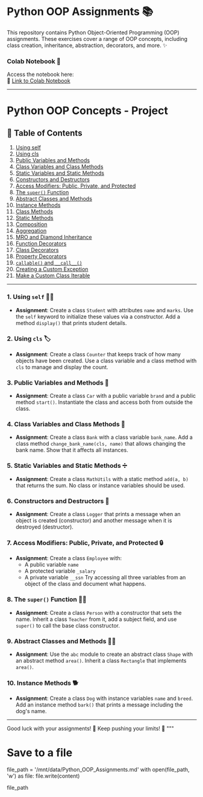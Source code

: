
# Python OOP Assignments 📚

This repository contains Python Object-Oriented Programming (OOP) assignments. These exercises cover a range of OOP concepts, including class creation, inheritance, abstraction, decorators, and more. ✨


### Colab Notebook 📓
Access the notebook here:  
🔗 [Link to Colab Notebook](https://colab.research.google.com/drive/1P_dH5oUycTXT5XFEuYYWKcBQFHHcL0OX?usp=sharing)

---

# Python OOP Concepts - Project

## 📜 Table of Contents
1. [Using self](#https://colab.research.google.com/drive/1P_dH5oUycTXT5XFEuYYWKcBQFHHcL0OX#scrollTo=lp1tvec-7fvT&line=4&uniqifier=1)
2. [Using cls](#https://colab.research.google.com/drive/1P_dH5oUycTXT5XFEuYYWKcBQFHHcL0OX#scrollTo=1bjqjxIv70F-&line=4&uniqifier=1)
3. [Public Variables and Methods](#https://colab.research.google.com/drive/1P_dH5oUycTXT5XFEuYYWKcBQFHHcL0OX#scrollTo=4xiyl1ke73ZH&line=3&uniqifier=1)
4. [Class Variables and Class Methods](#https://colab.research.google.com/drive/1P_dH5oUycTXT5XFEuYYWKcBQFHHcL0OX#scrollTo=kz1IW0W-77GW&line=3&uniqifier=1)
5. [Static Variables and Static Methods](#)
6. [Constructors and Destructors](#)
7. [Access Modifiers: Public, Private, and Protected](#)
8. [The `super()` Function](#)
9. [Abstract Classes and Methods](#)
10. [Instance Methods](#)
11. [Class Methods](#)
12. [Static Methods](#)
13. [Composition](#)
14. [Aggregation](#)
15. [MRO and Diamond Inheritance](#)
16. [Function Decorators](#)
17. [Class Decorators](#)
18. [Property Decorators](#)
19. [`callable()` and `__call__()`](#)
20. [Creating a Custom Exception](#)
21. [Make a Custom Class Iterable](#)

---


### 1. **Using `self`** 🧑‍💻  
- **Assignment**: Create a class `Student` with attributes `name` and `marks`. Use the `self` keyword to initialize these values via a constructor. Add a method `display()` that prints student details.

### 2. **Using `cls`** 🏷  
- **Assignment**: Create a class `Counter` that keeps track of how many objects have been created. Use a class variable and a class method with `cls` to manage and display the count.

### 3. **Public Variables and Methods** 🚗  
- **Assignment**: Create a class `Car` with a public variable `brand` and a public method `start()`. Instantiate the class and access both from outside the class.

### 4. **Class Variables and Class Methods** 🏦  
- **Assignment**: Create a class `Bank` with a class variable `bank_name`. Add a class method `change_bank_name(cls, name)` that allows changing the bank name. Show that it affects all instances.

### 5. **Static Variables and Static Methods** ➗  
- **Assignment**: Create a class `MathUtils` with a static method `add(a, b)` that returns the sum. No class or instance variables should be used.

### 6. **Constructors and Destructors** 🔨  
- **Assignment**: Create a class `Logger` that prints a message when an object is created (constructor) and another message when it is destroyed (destructor).

### 7. **Access Modifiers: Public, Private, and Protected** 🔒  
- **Assignment**: Create a class `Employee` with:
  - A public variable `name`
  - A protected variable `_salary`
  - A private variable `__ssn`
  Try accessing all three variables from an object of the class and document what happens.

### 8. **The `super()` Function** 🦸‍♂️  
- **Assignment**: Create a class `Person` with a constructor that sets the name. Inherit a class `Teacher` from it, add a subject field, and use `super()` to call the base class constructor.

### 9. **Abstract Classes and Methods** 🧑‍🏫  
- **Assignment**: Use the `abc` module to create an abstract class `Shape` with an abstract method `area()`. Inherit a class `Rectangle` that implements `area()`.

### 10. **Instance Methods** 🐕  
- **Assignment**: Create a class `Dog` with instance variables `name` and `breed`. Add an instance method `bark()` that prints a message including the dog's name.

---

Good luck with your assignments! 🚀 Keep pushing your limits! 💪
"""

# Save to a file
file_path = '/mnt/data/Python_OOP_Assignments.md'
with open(file_path, 'w') as file:
    file.write(content)

file_path



